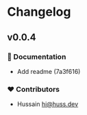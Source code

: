 # Changelog


## v0.0.4


### 📖 Documentation

  - Add readme (7a3f616)

### ❤️  Contributors

- Hussain <hi@huss.dev>

